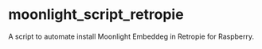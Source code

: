 # moonlight_script_retropie
A script to automate install Moonlight Embeddeg in Retropie for Raspberry.
